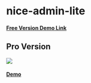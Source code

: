 # nice-admin-lite

<h4><a href="https://wrappixel.com/demos/free-admin-templates/nice-admin-lite/nice-html/ltr/index.html">Free Version Demo Link</a></h4>

## Pro Version

<a href="https://www.wrappixel.com/templates/niceadmin/"><img src="https://www.wrappixel.com/wp-content/uploads/2019/01/nice-admin-bootstrap-nw-1.jpg"/></a><br/>

<h4><a href="https://www.wrappixel.com/demos/admin-templates/nice-admin/html/ltr/index.html">Demo</a></h4>
